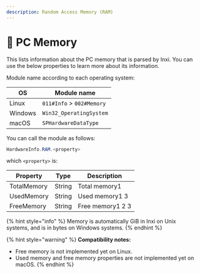 ```yaml
---
description: Random Access Memory (RAM)
---
```


# 📄 PC Memory

This lists information about the PC memory that is parsed by Inxi. You can use the below properties to learn more about its information.

Module name according to each operating system:

| OS      | Module name               |
| ------- | ------------------------- |
| Linux   | `011#Info` > `002#Memory` |
| Windows | `Win32_OperatingSystem`   |
| macOS   | `SPHardwareDataType`      |

You can call the module as follows:

```csharp
HardwareInfo.RAM.<property>
```

which `<property>` is:

| Property    | Type   | Description      |
| ----------- | ------ | ---------------- |
| TotalMemory | String | Total memory1    |
| UsedMemory  | String | Used memory1 3   |
| FreeMemory  | String | Free memory1 2 3 |

{% hint style="info" %}
Memory is automatically GiB in Inxi on Unix systems, and is in bytes on Windows systems.
{% endhint %}

{% hint style="warning" %}
**Compatibility notes:**

* Free memory is not implemented yet on Linux.
* Used memory and free memory properties are not implemented yet on macOS.
{% endhint %}
